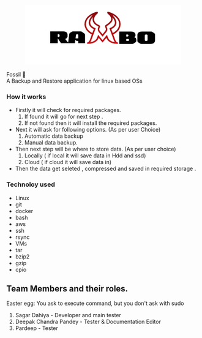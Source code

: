 <p align="center">
  <img src="https://github.com/Fosssil/Rambo/blob/main/LOGO.png" />
</p> 

Fossil :wilted_flower: <br>
A Backup and Restore application for linux based OSs <br>
### How it works
* Firstly it will check for required packages.
    1. If found it will go for next step .
    2. If not found then it will install the required packages.
* Next it will ask for following options. (As per user Choice)
    1. Automatic data backup  
    2. Manual data backup.
* Then next step will be where to store data. (As per user choice)
    1. Locally  ( if local it will save data in Hdd and ssd)
    2. Cloud  ( if cloud it will save data in) 
* Then the data get seleted , compressed and saved in required storage .

### Technoloy used 
 * Linux
 * git
 * docker
 * bash 
 * aws
 * ssh
 * rsync
 * VMs
 * tar
 * bzip2
 * gzip
 * cpio
 
   
   
 























## Team Members and their roles.
Easter egg: You ask to execute command, but you don't ask with sudo 
1. Sagar Dahiya - Developer and main tester
2. Deepak Chandra Pandey - Tester & Documentation Editor
3. Pardeep - Tester


